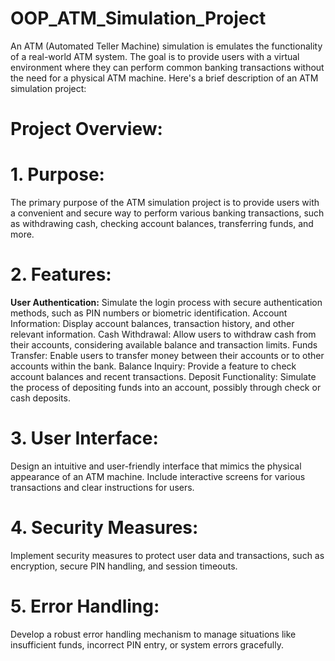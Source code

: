 # OOP_ATM_Simulation_Project
An ATM (Automated Teller Machine) simulation is emulates the functionality of a real-world ATM system. The goal is to provide users with a virtual environment where they can perform common banking transactions without the need for a physical ATM machine. Here's a brief description of an ATM simulation project:

# Project Overview:
# 1. Purpose:

The primary purpose of the ATM simulation project is to provide users with a convenient and secure way to perform various banking transactions, such as withdrawing cash, checking account balances, transferring funds, and more.

# 2. Features:

<b>User Authentication:</b> Simulate the login process with secure authentication methods, such as PIN numbers or biometric identification.
Account Information: Display account balances, transaction history, and other relevant information.
Cash Withdrawal: Allow users to withdraw cash from their accounts, considering available balance and transaction limits.
Funds Transfer: Enable users to transfer money between their accounts or to other accounts within the bank.
Balance Inquiry: Provide a feature to check account balances and recent transactions.
Deposit Functionality: Simulate the process of depositing funds into an account, possibly through check or cash deposits.

# 3. User Interface:

Design an intuitive and user-friendly interface that mimics the physical appearance of an ATM machine.
Include interactive screens for various transactions and clear instructions for users.

# 4. Security Measures:

Implement security measures to protect user data and transactions, such as encryption, secure PIN handling, and session timeouts.

# 5. Error Handling:

Develop a robust error handling mechanism to manage situations like insufficient funds, incorrect PIN entry, or system errors gracefully.



